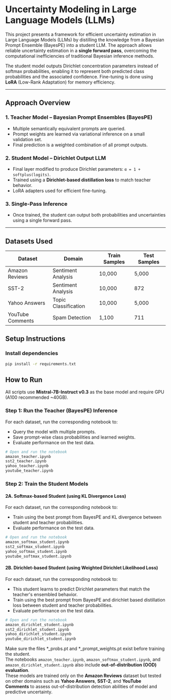 # Uncertainty Modeling in Large Language Models (LLMs)

This project presents a framework for efficient uncertainty estimation in Large Language Models (LLMs) by distilling the knowledge from a Bayesian Prompt Ensemble (BayesPE) into a student LLM. The approach allows reliable uncertainty estimation in a **single forward pass**, overcoming the computational inefficiencies of traditional Bayesian inference methods.

The student model outputs Dirichlet concentration parameters instead of softmax probabilities, enabling it to represent both predicted class probabilities and the associated confidence. Fine-tuning is done using **LoRA** (Low-Rank Adaptation) for memory efficiency.

---

## Approach Overview

### 1. **Teacher Model – Bayesian Prompt Ensembles (BayesPE)**
- Multiple semantically equivalent prompts are queried.
- Prompt weights are learned via variational inference on a small validation set.
- Final prediction is a weighted combination of all prompt outputs.

### 2. **Student Model – Dirichlet Output LLM**
- Final layer modified to produce Dirichlet parameters: `α = 1 + softplus(logits)`.
- Trained using a **Dirichlet-based distillation loss** to match teacher behavior.
- LoRA adapters used for efficient fine-tuning.

### 3. **Single-Pass Inference**
- Once trained, the student can output both probabilities and uncertainties using a single forward pass.

---

## Datasets Used

| Dataset            | Domain               | Train Samples | Test Samples |
|--------------------|----------------------|---------------|--------------|
| Amazon Reviews     | Sentiment Analysis   | 10,000        | 5,000        |
| SST-2              | Sentiment Analysis   | 10,000        | 872          |
| Yahoo Answers      | Topic Classification | 10,000        | 5,000        |
| YouTube Comments   | Spam Detection       | 1,100         | 711          |

## Setup Instructions

### Install dependencies

```bash
pip install -r requirements.txt
```
## How to Run

All scripts use **Mistral-7B-Instruct v0.3** as the base model and require GPU (A100 recommended ~40GB).

### Step 1: Run the Teacher (BayesPE) Inference

For each dataset, run the corresponding notebook to:
- Query the model with multiple prompts.
- Save prompt-wise class probabilities and learned weights.
- Evaluate performance on the test data.

```bash
# Open and run the notebook
amazon_teacher.ipynb
sst2_teacher.ipynb
yahoo_teacher.ipynb
youtube_teacher.ipynb
```
### Step 2: Train the Student Models
#### 2A. Softmax-based Student (using KL Divergence Loss)

For each dataset, run the corresponding notebook to:
- Train using the best prompt from BayesPE and KL divergence between student and teacher probabilities.
- Evaluate performance on the test data.
  
```bash
# Open and run the notebook
amazon_softmax_student.ipynb
sst2_softmax_student.ipynb
yahoo_softmax_student.ipynb
youtube_softmax_student.ipynb
```
#### 2B. Dirichlet-based Student (using Weighted Dirichlet Likelihood Loss)

For each dataset, run the corresponding notebook to:
- This student learns to predict Dirichlet parameters that match the teacher's ensembled behavior.
- Train using the best prompt from BayesPE and dirichlet based distillation loss between student and teacher probabilities.
- Evaluate performance on the test data.

```bash
# Open and run the notebook
amazon_dirichlet_student.ipynb
sst2_dirichlet_student.ipynb
yahoo_dirichlet_student.ipynb
youtube_dirichlet_student.ipynb
```
Make sure the files *_probs.pt and *_prompt_weights.pt exist before training the student.  
The notebooks `amazon_teacher.ipynb`, `amazon_softmax_student.ipynb`, and `amazon_dirichlet_student.ipynb` also include **out-of-distribution (OOD) evaluation**.  
These models are trained only on the **Amazon Reviews** dataset but tested on other domains such as **Yahoo Answers**, **SST-2**, and **YouTube Comments** to assess out-of-distribution detection abilities of model and predictive uncertainty.
